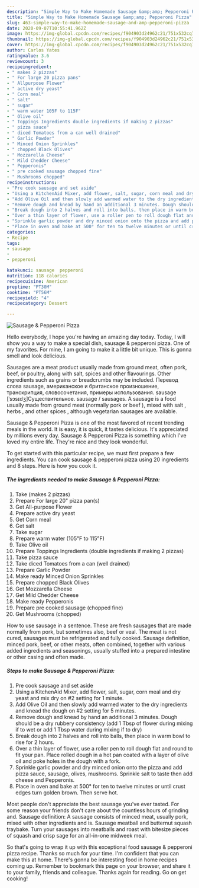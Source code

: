 ```yaml
---
description: "Simple Way to Make Homemade Sausage &amp;amp; Pepperoni Pizza"
title: "Simple Way to Make Homemade Sausage &amp;amp; Pepperoni Pizza"
slug: 463-simple-way-to-make-homemade-sausage-and-amp-pepperoni-pizza
date: 2020-09-07T10:55:41.962Z
image: https://img-global.cpcdn.com/recipes/f904903d24962c21/751x532cq70/sausage-pepperoni-pizza-recipe-main-photo.jpg
thumbnail: https://img-global.cpcdn.com/recipes/f904903d24962c21/751x532cq70/sausage-pepperoni-pizza-recipe-main-photo.jpg
cover: https://img-global.cpcdn.com/recipes/f904903d24962c21/751x532cq70/sausage-pepperoni-pizza-recipe-main-photo.jpg
author: Carlos Yates
ratingvalue: 3.6
reviewcount: 3
recipeingredient:
- " makes 2 pizzas"
- " For large 20 pizza pans"
- " Allpurpose Flower"
- " active dry yeast"
- " Corn meal"
- " salt"
- " sugar"
- " warm water 105F to 115F"
- " Olive oil"
- " Toppings Ingredients double ingredients if making 2 pizzas"
- " pizza sauce"
- " diced Tomatoes from a can well drained"
- " Garlic Powder"
- " Minced Onion Sprinkles"
- " chopped Black Olives"
- " Mozzarella Cheese"
- " Mild Chedder Cheese"
- " Pepperonis"
- " pre cooked sausage chopped fine"
- " Mushrooms chopped"
recipeinstructions:
- "Pre cook sausage and set aside"
- "Using a KitchenAid Mixer, add flower, salt, sugar, corn meal and dry yeast and mix dry on #2 setting for 1 minute."
- "Add Olive Oil and then slowly add warmed water to the dry ingredients and knead the dough on #2 setting for 5 minutes."
- "Remove dough and knead by hand an additional 3 minutes. Dough should be a dry rubbery consistency (add 1 Tbsp of flower during mixing if to wet or add 1 Tbsp water during mixing if to dry)"
- "Break dough into 2 halves and roll into balls, then place in warm bowl to rise for 2 hours."
- "Over a thin layer of flower, use a roller pen to roll dough flat and round to fit your pan. Place rolled dough in a hot pan coated with a layer of olive oil and poke holes in the dough with a fork."
- "Sprinkle garlic powder and dry minced onion onto the pizza and add pizza sauce, sausage, olives, mushrooms. Sprinkle salt to taste then add cheese and Pepperonis."
- "Place in oven and bake at 500° for ten to twelve minutes or until crust edges turn golden brown. Then serve hot."
categories:
- Recipe
tags:
- sausage
- 
- pepperoni

katakunci: sausage  pepperoni 
nutrition: 118 calories
recipecuisine: American
preptime: "PT30M"
cooktime: "PT56M"
recipeyield: "4"
recipecategory: Dessert

---
```



![Sausage &amp; Pepperoni Pizza](https://img-global.cpcdn.com/recipes/f904903d24962c21/751x532cq70/sausage-pepperoni-pizza-recipe-main-photo.jpg)

Hello everybody, I hope you're having an amazing day today. Today, I will show you a way to make a special dish, sausage &amp; pepperoni pizza. One of my favorites. For mine, I am going to make it a little bit unique. This is gonna smell and look delicious.

Sausages are a meat product usually made from ground meat, often pork, beef, or poultry, along with salt, spices and other flavourings. Other ingredients such as grains or breadcrumbs may be included. Перевод слова sausage, американское и британское произношение, транскрипция, словосочетания, примеры использования. sausage [ˈsɔsɪdʒ]Существительное. sausage / sausages. A sausage is a food usually made from ground meat (normally pork or beef ), mixed with salt , herbs , and other spices , although vegetarian sausages are available.

Sausage &amp; Pepperoni Pizza is one of the most favored of recent trending meals in the world. It is easy, it is quick, it tastes delicious. It's appreciated by millions every day. Sausage &amp; Pepperoni Pizza is something which I've loved my entire life. They're nice and they look wonderful.


To get started with this particular recipe, we must first prepare a few ingredients. You can cook sausage &amp; pepperoni pizza using 20 ingredients and 8 steps. Here is how you cook it.

<!--inarticleads1-->

##### The ingredients needed to make Sausage &amp; Pepperoni Pizza:

1. Take  (makes 2 pizzas)
1. Prepare  For large 20&#34; pizza pan(s)
1. Get  All-purpose Flower
1. Prepare  active dry yeast
1. Get  Corn meal
1. Get  salt
1. Take  sugar
1. Prepare  warm water (105°F to 115°F)
1. Take  Olive oil
1. Prepare  Toppings Ingredients (double ingredients if making 2 pizzas)
1. Take  pizza sauce
1. Take  diced Tomatoes from a can (well drained)
1. Prepare  Garlic Powder
1. Make ready  Minced Onion Sprinkles
1. Prepare  chopped Black Olives
1. Get  Mozzarella Cheese
1. Get  Mild Chedder Cheese
1. Make ready  Pepperonis
1. Prepare  pre cooked sausage (chopped fine)
1. Get  Mushrooms (chopped)


How to use sausage in a sentence. These are fresh sausages that are made normally from pork, but sometimes also, beef or veal. The meat is not cured, sausages must be refrigerated and fully cooked. Sausage definition, minced pork, beef, or other meats, often combined, together with various added ingredients and seasonings, usually stuffed into a prepared intestine or other casing and often made. 

<!--inarticleads2-->

##### Steps to make Sausage &amp; Pepperoni Pizza:

1. Pre cook sausage and set aside
1. Using a KitchenAid Mixer, add flower, salt, sugar, corn meal and dry yeast and mix dry on #2 setting for 1 minute.
1. Add Olive Oil and then slowly add warmed water to the dry ingredients and knead the dough on #2 setting for 5 minutes.
1. Remove dough and knead by hand an additional 3 minutes. Dough should be a dry rubbery consistency (add 1 Tbsp of flower during mixing if to wet or add 1 Tbsp water during mixing if to dry)
1. Break dough into 2 halves and roll into balls, then place in warm bowl to rise for 2 hours.
1. Over a thin layer of flower, use a roller pen to roll dough flat and round to fit your pan. Place rolled dough in a hot pan coated with a layer of olive oil and poke holes in the dough with a fork.
1. Sprinkle garlic powder and dry minced onion onto the pizza and add pizza sauce, sausage, olives, mushrooms. Sprinkle salt to taste then add cheese and Pepperonis.
1. Place in oven and bake at 500° for ten to twelve minutes or until crust edges turn golden brown. Then serve hot.


Most people don&#39;t appreciate the best sausage you&#39;ve ever tasted. For some reason your friends don&#39;t care about the countless hours of grinding and. Sausage definition: A sausage consists of minced meat, usually pork, mixed with other ingredients and is. Sausage meatball and butternut squash traybake. Turn your sausages into meatballs and roast with bitesize pieces of squash and crisp sage for an all-in-one midweek meal. 

So that's going to wrap it up with this exceptional food sausage &amp; pepperoni pizza recipe. Thanks so much for your time. I'm confident that you can make this at home. There's gonna be interesting food in home recipes coming up. Remember to bookmark this page on your browser, and share it to your family, friends and colleague. Thanks again for reading. Go on get cooking!
